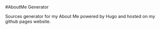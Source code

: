 #AboutMe Generator

Sources generator for my About Me powered by Hugo and hosted on my github pages website.
